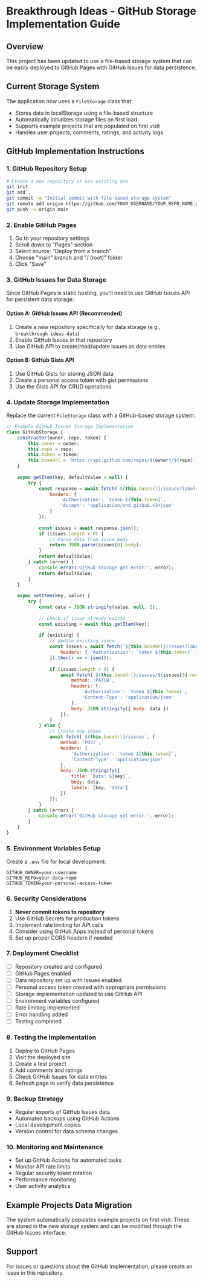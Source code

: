 # Breakthrough Ideas - GitHub Storage Implementation Guide

## Overview
This project has been updated to use a file-based storage system that can be easily deployed to GitHub Pages with GitHub Issues for data persistence.

## Current Storage System
The application now uses a `FileStorage` class that:
- Stores data in localStorage using a file-based structure
- Automatically initializes storage files on first load
- Supports example projects that are populated on first visit
- Handles user projects, comments, ratings, and activity logs

## GitHub Implementation Instructions

### 1. GitHub Repository Setup
```bash
# Create a new repository or use existing one
git init
git add .
git commit -m "Initial commit with file-based storage system"
git remote add origin https://github.com/YOUR_USERNAME/YOUR_REPO_NAME.git
git push -u origin main
```

### 2. Enable GitHub Pages
1. Go to your repository settings
2. Scroll down to "Pages" section
3. Select source: "Deploy from a branch"
4. Choose "main" branch and "/ (root)" folder
5. Click "Save"

### 3. GitHub Issues for Data Storage
Since GitHub Pages is static hosting, you'll need to use GitHub Issues API for persistent data storage:

#### Option A: GitHub Issues API (Recommended)
1. Create a new repository specifically for data storage (e.g., `breakthrough-ideas-data`)
2. Enable GitHub Issues in that repository
3. Use GitHub API to create/read/update issues as data entries

#### Option B: GitHub Gists API
1. Use GitHub Gists for storing JSON data
2. Create a personal access token with gist permissions
3. Use the Gists API for CRUD operations

### 4. Update Storage Implementation
Replace the current `FileStorage` class with a GitHub-based storage system:

```javascript
// Example GitHub Issues Storage Implementation
class GitHubStorage {
    constructor(owner, repo, token) {
        this.owner = owner;
        this.repo = repo;
        this.token = token;
        this.baseUrl = `https://api.github.com/repos/${owner}/${repo}`;
    }
    
    async getItem(key, defaultValue = null) {
        try {
            const response = await fetch(`${this.baseUrl}/issues?labels=${key}`, {
                headers: {
                    'Authorization': `token ${this.token}`,
                    'Accept': 'application/vnd.github.v3+json'
                }
            });
            
            const issues = await response.json();
            if (issues.length > 0) {
                // Parse data from issue body
                return JSON.parse(issues[0].body);
            }
            return defaultValue;
        } catch (error) {
            console.error('GitHub storage get error:', error);
            return defaultValue;
        }
    }
    
    async setItem(key, value) {
        try {
            const data = JSON.stringify(value, null, 2);
            
            // Check if issue already exists
            const existing = await this.getItem(key);
            
            if (existing) {
                // Update existing issue
                const issues = await fetch(`${this.baseUrl}/issues?labels=${key}`, {
                    headers: { 'Authorization': `token ${this.token}` }
                }).then(r => r.json());
                
                if (issues.length > 0) {
                    await fetch(`${this.baseUrl}/issues/${issues[0].number}`, {
                        method: 'PATCH',
                        headers: {
                            'Authorization': `token ${this.token}`,
                            'Content-Type': 'application/json'
                        },
                        body: JSON.stringify({ body: data })
                    });
                }
            } else {
                // Create new issue
                await fetch(`${this.baseUrl}/issues`, {
                    method: 'POST',
                    headers: {
                        'Authorization': `token ${this.token}`,
                        'Content-Type': 'application/json'
                    },
                    body: JSON.stringify({
                        title: `Data: ${key}`,
                        body: data,
                        labels: [key, 'data']
                    })
                });
            }
        } catch (error) {
            console.error('GitHub storage set error:', error);
        }
    }
}
```

### 5. Environment Variables Setup
Create a `.env` file for local development:
```
GITHUB_OWNER=your-username
GITHUB_REPO=your-data-repo
GITHUB_TOKEN=your-personal-access-token
```

### 6. Security Considerations
1. **Never commit tokens to repository**
2. Use GitHub Secrets for production tokens
3. Implement rate limiting for API calls
4. Consider using GitHub Apps instead of personal tokens
5. Set up proper CORS headers if needed

### 7. Deployment Checklist
- [ ] Repository created and configured
- [ ] GitHub Pages enabled
- [ ] Data repository set up with Issues enabled
- [ ] Personal access token created with appropriate permissions
- [ ] Storage implementation updated to use GitHub API
- [ ] Environment variables configured
- [ ] Rate limiting implemented
- [ ] Error handling added
- [ ] Testing completed

### 8. Testing the Implementation
1. Deploy to GitHub Pages
2. Visit the deployed site
3. Create a test project
4. Add comments and ratings
5. Check GitHub Issues for data entries
6. Refresh page to verify data persistence

### 9. Backup Strategy
- Regular exports of GitHub Issues data
- Automated backups using GitHub Actions
- Local development copies
- Version control for data schema changes

### 10. Monitoring and Maintenance
- Set up GitHub Actions for automated tasks
- Monitor API rate limits
- Regular security token rotation
- Performance monitoring
- User activity analytics

## Example Projects Data Migration
The system automatically populates example projects on first visit. These are stored in the new storage system and can be modified through the GitHub Issues interface.

## Support
For issues or questions about the GitHub implementation, please create an issue in this repository.